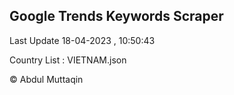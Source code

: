 

## Google Trends Keywords Scraper 
 
Last Update 18-04-2023 , 10:50:43

Country List :
VIETNAM.json



© Abdul Muttaqin 
